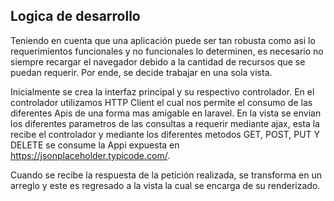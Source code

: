 



## Logica de desarrollo

Teniendo en cuenta que una aplicación puede ser tan robusta como asi lo requerimientos funcionales y no funcionales lo determinen,
es necesario no siempre recargar el navegador debido a la cantidad de recursos que se puedan requerir. Por ende, se decide trabajar en una sola vista.

Inicialmente se crea la interfaz principal y su respectivo controlador. En el controlador utilizamos HTTP Client el cual nos permite el consumo de las diferentes Apis de una forma mas amigable en laravel. En la vista se envian los diferentes parametros de las consultas a requerir mediante ajax, esta la recibe el controlador y mediante los diferentes metodos GET, POST, PUT Y DELETE se consume la Appi expuesta en https://jsonplaceholder.typicode.com/.

Cuando se recibe la respuesta de la petición realizada, se transforma en un arreglo y este es regresado a la vista la cual se encarga de su renderizado.